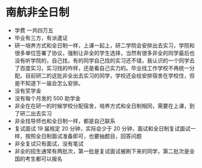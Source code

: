 # 南航非全日制

* 学费 一共四万五
* 毕业有三方，有派遣证
* 研一培养方式和全日制一样，上课一起上，研二学院会安排出去实习，学院和很多单位签署了协议，强制让非全的学生选择，当然有很多非全的同学最后也没有听学院的，自己找，有的同学自己找的实习还不错，我认识的一个同学去了百度实习，实习找的咋样，还是看自己实力的。毕业找工作学校不再统一分配。目前研二的这批非全出去实习的同学，学校还会给安排宿舍在学校住，但是不知道下一届会怎么安排。
* 没有奖学金
* 没有每个月发的 500 助学金
* 非全在在研一的时候学校分配宿舍，培养方式和全日制相同，需要在上课，到了研二出去实习
* 非全找导师也和全日制一样，都是自己联系
* 复试面试 19 届规定 20 分钟，实际会少于 20 分钟，面试和全日制复试面试一样，按照全日制面试准备即可，也要抽题目，回答问题
* 非全复试只有面试，没有笔试
* 非全的招生通常有两批次，第一批是复试面试被刷下来的同学，第二批次是全国的考生都可以报名